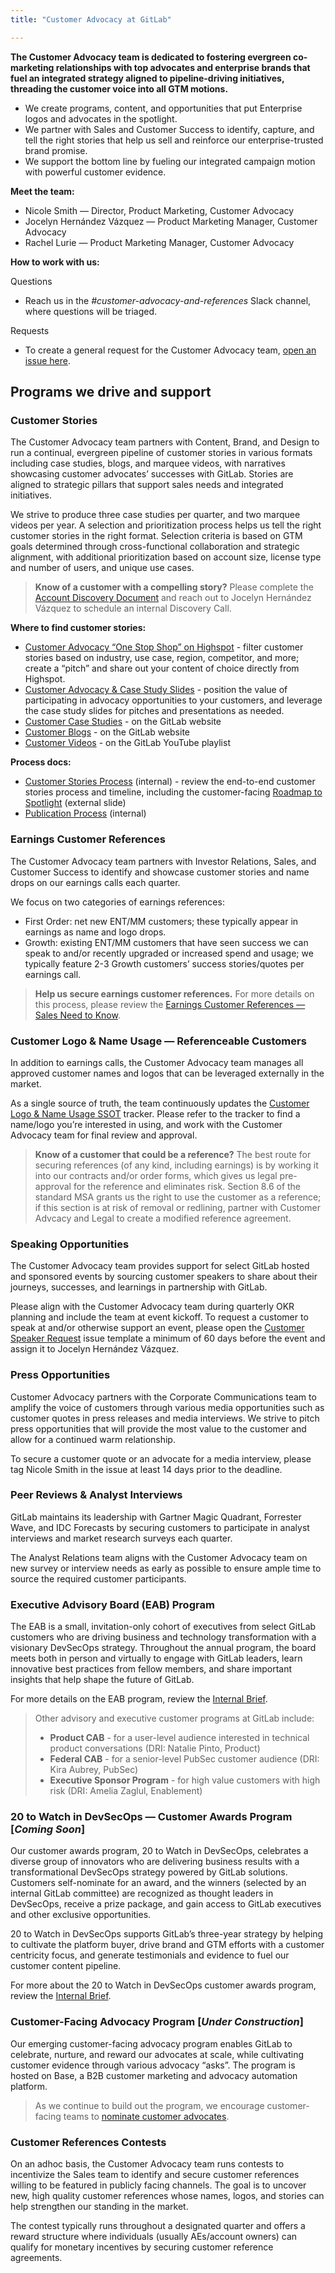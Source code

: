 ```yaml
---
title: "Customer Advocacy at GitLab"

---
```


**The Customer Advocacy team is dedicated to fostering evergreen co-marketing relationships with top advocates and enterprise brands that fuel an integrated strategy aligned to pipeline-driving initiatives, threading the customer voice into all GTM motions.**

- We create programs, content, and opportunities that put Enterprise logos and advocates in the spotlight.
- We partner with Sales and Customer Success to identify, capture, and tell the right stories that help us sell and reinforce our enterprise-trusted brand promise.
- We support the bottom line by fueling our integrated campaign motion with powerful customer evidence.

**Meet the team:**

- Nicole Smith — Director, Product Marketing, Customer Advocacy
- Jocelyn Hernández Vázquez — Product Marketing Manager, Customer Advocacy
- Rachel Lurie — Product Marketing Manager, Customer Advocacy

**How to work with us:**

Questions

- Reach us in the _#customer-advocacy-and-references_ Slack channel, where questions will be triaged.

Requests

- To create a general request for the Customer Advocacy team, [open an issue here](https://gitlab.com/gitlab-com/marketing/brand-product-marketing/product-marketing).

## Programs we drive and support

### **Customer Stories**

The Customer Advocacy team partners with Content, Brand, and Design to run a continual, evergreen pipeline of customer stories in various formats including case studies, blogs, and marquee videos, with narratives showcasing customer advocates’ successes with GitLab. Stories are aligned to strategic pillars that support sales needs and integrated initiatives.

We strive to produce three case studies per quarter, and two marquee videos per year. A selection and prioritization process helps us tell the right customer stories in the right format. Selection criteria is based on GTM goals determined through cross-functional collaboration and strategic alignment, with additional prioritization based on account size, license type and number of users, and unique use cases.

> **Know of a customer with a compelling story?** Please complete the [Account Discovery Document](https://docs.google.com/document/d/1H61Gt_xCwGBQ8tZfvt6kRZFfw9lAImkdiPo0fANNHLU/edit) and reach out to Jocelyn Hernández Vázquez to schedule an internal Discovery Call.

**Where to find customer stories:**

- [Customer Advocacy “One Stop Shop” on Highspot](https://gitlab.highspot.com/spots/636e91aed5e577c7525c583a) - filter customer stories based on industry, use case, region, competitor, and more; create a “pitch” and share out your content of choice directly from Highspot.
- [Customer Advocacy & Case Study Slides](https://docs.google.com/presentation/d/1Sz0vQwOPL6OEc-VGTWGKXXlUddayKcz-3Xe5a9MhyZE/edit#slide=id.g1f9600f4746_0_0) - position the value of participating in advocacy opportunities to your customers, and leverage the case study slides for pitches and presentations as needed.
- [Customer Case Studies](https://about.gitlab.com/customers/) - on the GitLab website
- [Customer Blogs](https://about.gitlab.com/blog/categories/customer-stories/) - on the GitLab website
- [Customer Videos](https://www.youtube.com/playlist?list=PLFGfElNsQthZG5hdIxVaeLIwGSG6Vw4kb) - on the GitLab YouTube playlist

**Process docs:**

- [Customer Stories Process](https://docs.google.com/presentation/d/1-ooBx_jlnZB-2XzxIqe5vto4tugCBNtOoRIAs_oFa6w/edit#slide=id.g2a3f0361d2f_0_0) (internal) - review the end-to-end customer stories process and timeline, including the customer-facing [Roadmap to Spotlight](https://docs.google.com/presentation/d/1-ooBx_jlnZB-2XzxIqe5vto4tugCBNtOoRIAs_oFa6w/edit#slide=id.g2a78fcbff38_0_987) (external slide)
- [Publication Process](https://docs.google.com/document/d/1gu97xEv3WMYQO2aUUHqzdtUbXAx6s_VPWXSgDN9mg5E/edit?usp=sharing) (internal)

### **Earnings Customer References**

The Customer Advocacy team partners with Investor Relations, Sales, and Customer Success to identify and showcase customer stories and name drops on our earnings calls each quarter.

We focus on two categories of earnings references:

- First Order: net new ENT/MM customers; these typically appear in earnings as name and logo drops.
- Growth: existing ENT/MM customers that have seen success we can speak to and/or recently upgraded or increased spend and usage; we typically feature 2-3 Growth customers’ success stories/quotes per earnings call.

> **Help us secure earnings customer references.** For more details on this process, please review the [Earnings Customer References — Sales Need to Know](https://docs.google.com/document/d/1FN2zE_shb-0Mp5O8SZhIa4d-j7_nq_oo71sjLGZPsyo/edit).

### **Customer Logo & Name Usage — Referenceable Customers**

In addition to earnings calls, the Customer Advocacy team manages all approved customer names and logos that can be leveraged externally in the market.

As a single source of truth, the team continuously updates the [Customer Logo & Name Usage SSOT](https://docs.google.com/spreadsheets/d/1OZeI8ROUtMAm4czBvCJJmdecTT7T4Sdhh1xu7UceA18/edit?gid=1826992327#gid=1826992327) tracker. Please refer to the tracker to find a name/logo you’re interested in using, and work with the Customer Advocacy team for final review and approval.

> **Know of a customer that could be a reference?** The best route for securing references (of any kind, including earnings) is by working it into our contracts and/or order forms, which gives us legal pre-approval for the reference and eliminates risk. Section 8.6 of the standard MSA grants us the right to use the customer as a reference; if this section is at risk of removal or redlining, partner with Customer Advcacy and Legal to create a modified reference agreement.

### **Speaking Opportunities**

The Customer Advocacy team provides support for select GitLab hosted and sponsored events by sourcing customer speakers to share about their journeys, successes, and learnings in partnership with GitLab.

Please align with the Customer Advocacy team during quarterly OKR planning and include the team at event kickoff. To request a customer to speak at and/or otherwise support an event, please open the [Customer Speaker Request](https://gitlab.com/gitlab-com/marketing/brand-product-marketing/product-marketing/-/issues/new?issuable_template=customer-speaker-request) issue template a minimum of 60 days before the event and assign it to Jocelyn Hernández Vázquez.

### **Press Opportunities**

Customer Advocacy partners with the Corporate Communications team to amplify the voice of customers through various media opportunities such as customer quotes in press releases and media interviews. We strive to pitch press opportunities that will provide the most value to the customer and allow for a continued warm relationship.

To secure a customer quote or an advocate for a media interview, please tag Nicole Smith in the issue at least 14 days prior to the deadline.

### **Peer Reviews & Analyst Interviews**

GitLab maintains its leadership with Gartner Magic Quadrant, Forrester Wave, and IDC Forecasts by securing customers to participate in analyst interviews and market research surveys each quarter.

The Analyst Relations team aligns with the Customer Advocacy team on new survey or interview needs as early as possible to ensure ample time to source the required customer participants.

### **Executive Advisory Board (EAB) Program**

The EAB is a small, invitation-only cohort of executives from select GitLab customers who are driving business and technology transformation with a visionary DevSecOps strategy. Throughout the annual program, the board meets both in person and virtually to engage with GitLab leaders, learn innovative best practices from fellow members, and share important insights that help shape the future of GitLab.

For more details on the EAB program, review the [Internal Brief](https://docs.google.com/document/d/1IMqk_5yVlTZuYfplQM-OenI6C4Cx4gV20kqGoeq9EHQ/edit?usp=sharing).

> Other advisory and executive customer programs at GitLab include:
>
> - **Product CAB** - for a user-level audience interested in technical product conversations (DRI: Natalie Pinto, Product)
> - **Federal CAB** - for a senior-level PubSec customer audience (DRI: Kira Aubrey, PubSec)
> - **Executive Sponsor Program** - for high value customers with high risk (DRI: Amelia Zaglul, Enablement)

### **20 to Watch in DevSecOps — Customer Awards Program [_Coming Soon_]**

Our customer awards program, 20 to Watch in DevSecOps, celebrates a diverse group of innovators who are delivering business results with a transformational DevSecOps strategy powered by GitLab solutions. Customers self-nominate for an award, and the winners (selected by an internal GitLab committee) are recognized as thought leaders in DevSecOps, receive a prize package, and gain access to GitLab executives and other exclusive opportunities.

20 to Watch in DevSecOps supports GitLab’s three-year strategy by helping to cultivate the platform buyer, drive brand and GTM efforts with a customer centricity focus, and generate testimonials and evidence to fuel our customer content pipeline.

For more about the 20 to Watch in DevSecOps customer awards program, review the [Internal Brief](https://docs.google.com/document/d/17mq2QJo0035UJsgZJdUL6a1zQwjyFhE4tjbpjfLTlqA/edit).

### **Customer-Facing Advocacy Program [_Under Construction_]**

Our emerging customer-facing advocacy program enables GitLab to celebrate, nurture, and reward our advocates at scale, while cultivating customer evidence through various advocacy “asks”. The program is hosted on Base, a B2B customer marketing and advocacy automation platform.

> As we continue to build out the program, we encourage customer-facing teams to [nominate customer advocates](https://docs.google.com/forms/d/e/1FAIpQLSfdnTB8tzhBxoLYKxOAaMrPOCi4hrJfEfY_W_GHDwDKuUEXpQ/viewform?usp=sf_link).

### **Customer References Contests**

On an adhoc basis, the Customer Advocacy team runs contests to incentivize the Sales team to identify and secure customer references willing to be featured in publicly facing channels. The goal is to uncover new, high quality customer references whose names, logos, and stories can help strengthen our standing in the market.

The contest typically runs throughout a designated quarter and offers a reward structure where individuals (usually AEs/account owners) can qualify for monetary incentives by securing customer reference agreements.
